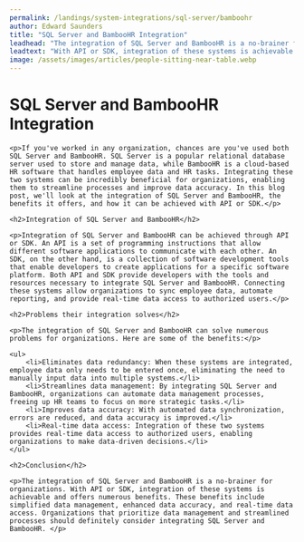 ```yaml
---
permalink: /landings/system-integrations/sql-server/bamboohr
author: Edward Saunders
title: "SQL Server and BambooHR Integration"
leadhead: "The integration of SQL Server and BambooHR is a no-brainer for organizations"
leadtext: "With API or SDK, integration of these systems is achievable and offers numerous benefits. These benefits include simplified data management, enhanced data accuracy, and real-time data access. Organizations that prioritize data management and streamlined processes should definitely consider integrating SQL Server and BambooHR."
image: /assets/images/articles/people-sitting-near-table.webp
---
```

<div class="arttext">
	<h1>SQL Server and BambooHR Integration</h1>

	<p>If you've worked in any organization, chances are you've used both SQL Server and BambooHR. SQL Server is a popular relational database server used to store and manage data, while BambooHR is a cloud-based HR software that handles employee data and HR tasks. Integrating these two systems can be incredibly beneficial for organizations, enabling them to streamline processes and improve data accuracy. In this blog post, we'll look at the integration of SQL Server and BambooHR, the benefits it offers, and how it can be achieved with API or SDK.</p>

	<h2>Integration of SQL Server and BambooHR</h2>

	<p>Integration of SQL Server and BambooHR can be achieved through API or SDK. An API is a set of programming instructions that allow different software applications to communicate with each other. An SDK, on the other hand, is a collection of software development tools that enable developers to create applications for a specific software platform. Both API and SDK provide developers with the tools and resources necessary to integrate SQL Server and BambooHR. Connecting these systems allow organizations to sync employee data, automate reporting, and provide real-time data access to authorized users.</p>

	<h2>Problems their integration solves</h2>

	<p>The integration of SQL Server and BambooHR can solve numerous problems for organizations. Here are some of the benefits:</p>

	<ul>
		<li>Eliminates data redundancy: When these systems are integrated, employee data only needs to be entered once, eliminating the need to manually input data into multiple systems.</li>
		<li>Streamlines data management: By integrating SQL Server and BambooHR, organizations can automate data management processes, freeing up HR teams to focus on more strategic tasks.</li>
		<li>Improves data accuracy: With automated data synchronization, errors are reduced, and data accuracy is improved.</li>
		<li>Real-time data access: Integration of these two systems provides real-time data access to authorized users, enabling organizations to make data-driven decisions.</li>
	</ul>

	<h2>Conclusion</h2>

	<p>The integration of SQL Server and BambooHR is a no-brainer for organizations. With API or SDK, integration of these systems is achievable and offers numerous benefits. These benefits include simplified data management, enhanced data accuracy, and real-time data access. Organizations that prioritize data management and streamlined processes should definitely consider integrating SQL Server and BambooHR. </p>
</div>
